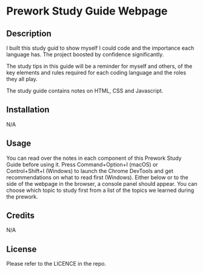 # Prework Study Guide Webpage

## Description

I built this study guid to show myself I could code and the importance each language has.
The project boosted by confidence significantly. 

The study tips in this guide will be a reminder for myself and others, of the key elements and rules required for each coding language and the roles they all play.

The study guide contains notes on HTML, CSS and Javascript.

## Installation

N/A

## Usage

You can read over the notes in each component of this Prework Study Guide before using it. Press Command+Option+I (macOS) or Control+Shift+I (Windows) to launch the Chrome DevTools and get recommendations on what to read first (Windows). Either below or to the side of the webpage in the browser, a console panel should appear. You can choose which topic to study first from a list of the topics we learned during the prework.


## Credits

N/A 

## License

Please refer to the LICENCE in the repo.


